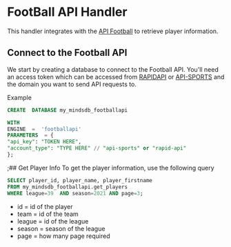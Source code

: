 # FootBall API Handler  
  
This handler integrates with the [API Football](https://www.api-football.com/) to retrieve player information.  
  
  
## Connect to the Football API  
We start by creating a database to connect to the Football API. You'll need an access token which can be accessed from [RAPIDAPI](https://api-football-v1.p.rapidapi.com/v3/) or  [API-SPORTS](https://v3.football.api-sports.io/) and the domain you want to send API requests to.  
  
Example  
```sql
CREATE  DATABASE my_mindsdb_footballapi

WITH
ENGINE  =  'footballapi'
PARAMETERS  = {
"api_key": "TOKEN HERE",
"account_type": "TYPE HERE" // "api-sports" or "rapid-api"
};
```  
  
;## Get Player Info 
To get the player information, use the following query 
  
``` sql 
SELECT player_id, player_name, player_firstname
FROM my_mindsdb_footballapi.get_players
WHERE league=39  AND season=2021 AND page=3;  
```  
-  id = id of the player
- team = id of the team
- league = id of the league
- season = season of the league
- page = how many page required

  

